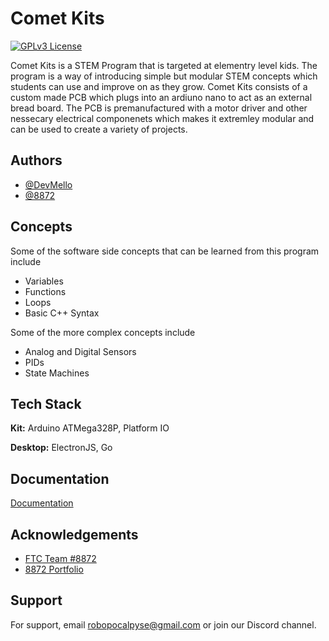 
# Comet Kits

[![GPLv3 License](https://img.shields.io/badge/License-GPL%20v3-yellow.svg)](https://opensource.org/licenses/)


Comet Kits is a STEM Program that is targeted at elementry level kids. The program is a way of introducing simple but modular STEM concepts which students can use and improve on as they grow. Comet Kits consists of a custom made PCB which plugs into an ardiuno nano to act as an external bread board. The PCB is premanufactured with a motor driver and other nessecary electrical componenets which makes it extremley modular and can be used to create a variety of projects.


## Authors

- [@DevMello](https://www.github.com/DevMello)
- [@8872](https://www.github.com/8872)

## Concepts
Some of the software side concepts that can be learned from this program include
- Variables
- Functions
- Loops
- Basic C++ Syntax

Some of the more complex concepts include
- Analog and Digital Sensors
- PIDs
- State Machines
## Tech Stack

**Kit:** Arduino ATMega328P, Platform IO

**Desktop:**  ElectronJS, Go


## Documentation

[Documentation](https://cometkits.github.io/docs.html)


## Acknowledgements

 - [FTC Team #8872](https://wilcox-robotics-team.com/)
 - [8872 Portfolio](https://devmello.github.io/robotics)


## Support

For support, email robopocalpyse@gmail.com or join our Discord channel.

